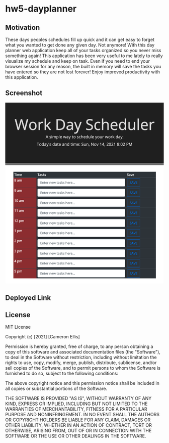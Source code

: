 # hw5-dayplanner

## Motivation

These days peoples schedules fill up quick and it can get easy to forget what you wanted to get done any given day. Not anymore! With this day planner web application keep all of your tasks organized so you never miss something again! This application has been very useful to me lately to really visualize my schedule and keep on task. Even if you need to end your browser session for any reason, the built in memory will save the tasks you have entered so they are not lost forever! Enjoy improved productivity with this application.

## Screenshot

![Day Planner screenshot](images/day-planner-screenshot.png)

## Deployed Link

## License

MIT License

Copyright (c) [2021] [Cameron Ellis]

Permission is hereby granted, free of charge, to any person obtaining a copy
of this software and associated documentation files (the "Software"), to deal
in the Software without restriction, including without limitation the rights
to use, copy, modify, merge, publish, distribute, sublicense, and/or sell
copies of the Software, and to permit persons to whom the Software is
furnished to do so, subject to the following conditions:

The above copyright notice and this permission notice shall be included in all
copies or substantial portions of the Software.

THE SOFTWARE IS PROVIDED "AS IS", WITHOUT WARRANTY OF ANY KIND, EXPRESS OR
IMPLIED, INCLUDING BUT NOT LIMITED TO THE WARRANTIES OF MERCHANTABILITY,
FITNESS FOR A PARTICULAR PURPOSE AND NONINFRINGEMENT. IN NO EVENT SHALL THE
AUTHORS OR COPYRIGHT HOLDERS BE LIABLE FOR ANY CLAIM, DAMAGES OR OTHER
LIABILITY, WHETHER IN AN ACTION OF CONTRACT, TORT OR OTHERWISE, ARISING FROM,
OUT OF OR IN CONNECTION WITH THE SOFTWARE OR THE USE OR OTHER DEALINGS IN THE
SOFTWARE.
